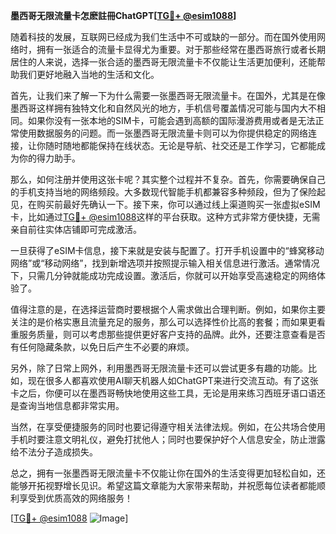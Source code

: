 **墨西哥无限流量卡怎麽註冊ChatGPT[[TG💪+ @esim1088](https://t.me/s/esim1088)]**

随着科技的发展，互联网已经成为我们生活中不可或缺的一部分。而在国外使用网络时，拥有一张适合的流量卡显得尤为重要。对于那些经常在墨西哥旅行或者长期居住的人来说，选择一张合适的墨西哥无限流量卡不仅能让生活更加便利，还能帮助我们更好地融入当地的生活和文化。

首先，让我们来了解一下为什么需要一张墨西哥无限流量卡。在国外，尤其是在像墨西哥这样拥有独特文化和自然风光的地方，手机信号覆盖情况可能与国内大不相同。如果你没有一张本地的SIM卡，可能会遇到高额的国际漫游费用或者是无法正常使用数据服务的问题。而一张墨西哥无限流量卡则可以为你提供稳定的网络连接，让你随时随地都能保持在线状态。无论是导航、社交还是工作学习，它都能成为你的得力助手。

那么，如何注册并使用这张卡呢？其实整个过程并不复杂。首先，你需要确保自己的手机支持当地的网络频段。大多数现代智能手机都兼容多种频段，但为了保险起见，在购买前最好先确认一下。接下来，你可以通过线上渠道购买一张虚拟eSIM卡，比如通过[TG💪+ @esim1088](https://t.me/s/esim1088)这样的平台获取。这种方式非常方便快捷，无需亲自前往实体店铺即可完成激活。

一旦获得了eSIM卡信息，接下来就是安装与配置了。打开手机设置中的“蜂窝移动网络”或“移动网络”，找到新增选项并按照提示输入相关信息进行激活。通常情况下，只需几分钟就能成功完成设置。激活后，你就可以开始享受高速稳定的网络体验了。

值得注意的是，在选择运营商时要根据个人需求做出合理判断。例如，如果你主要关注的是价格实惠且流量充足的服务，那么可以选择性价比高的套餐；而如果更看重服务质量，则可以考虑那些提供更好客户支持的品牌。此外，还要注意查看是否有任何隐藏条款，以免日后产生不必要的麻烦。

另外，除了日常上网外，利用墨西哥无限流量卡还可以尝试更多有趣的功能。比如，现在很多人都喜欢使用AI聊天机器人如ChatGPT来进行交流互动。有了这张卡之后，你便可以在墨西哥畅快地使用这些工具，无论是用来练习西班牙语口语还是查询当地信息都非常实用。

当然，在享受便捷服务的同时也要记得遵守相关法律法规。例如，在公共场合使用手机时要注意文明礼仪，避免打扰他人；同时也要保护好个人信息安全，防止泄露给不法分子造成损失。

总之，拥有一张墨西哥无限流量卡不仅能让你在国外的生活变得更加轻松自如，还能够开拓视野增长见识。希望这篇文章能为大家带来帮助，并祝愿每位读者都能顺利享受到优质高效的网络服务！

[[TG💪+ @esim1088](https://t.me/s/esim1088) ![Image](https://i.postimg.cc/4NQfJmqS/Snipaste-2025-05-13-00-14-12.png)]